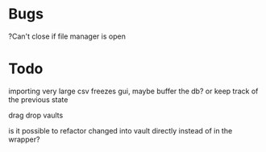 # Bugs
?Can't close if file manager is open

# Todo
importing very large csv freezes gui, maybe buffer the db? or keep track of the previous state

drag drop vaults

is it possible to refactor changed into vault directly instead of in the wrapper?
